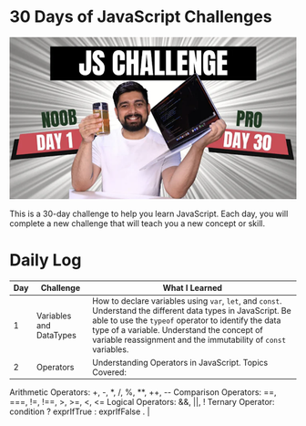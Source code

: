 
# 30 Days of JavaScript Challenges
![JavaScript Challenge Thumbnail](Assests/JsChallenge.png)


This is a 30-day challenge to help you learn JavaScript. Each day, you will complete a new challenge that will teach you a new concept or skill.

# **Daily Log**

| Day | Challenge | What I Learned |
|---|---|---|
| 1 | Variables and DataTypes | How to declare variables using `var`, `let`, and `const`. Understand the different data types in JavaScript. Be able to use the `typeof` operator to identify the data type of a variable. Understand the concept of variable reassignment and the immutability of `const` variables.
| 2 | Operators | Understanding Operators in JavaScript. Topics Covered:
Arithmetic Operators: +, -, *, /, %, **, ++, --
Comparison Operators: ==, ===, !=, !==, >, >=, <, <=
Logical Operators: &&, ||, !
Ternary Operator: condition ? exprIfTrue : exprIfFalse . |


